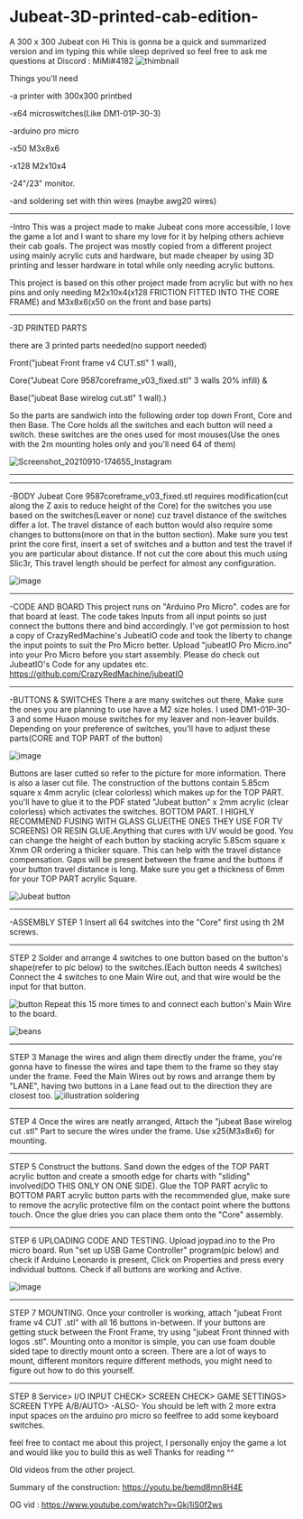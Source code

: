 #  Jubeat-3D-printed-cab-edition-
A 300 x 300 Jubeat con 
Hi 
This is gonna be a quick and summarized version and im typing this while sleep deprived so feel free to ask me questions at
 Discord : MiMi#4182
![thimbnail](https://user-images.githubusercontent.com/92096985/147399217-bb2e9975-b534-4a86-bf4f-165d7f2ae715.jpeg)


Things you'll need

-a printer with 300x300 printbed 

-x64 microswitches(Like DM1-01P-30-3)

-arduino pro micro

-x50  M3x8x6

-x128 M2x10x4

-24"/23" monitor. 

-and soldering set with thin wires (maybe awg20 wires)

 __________________________________________________________________________________________________________________________________________________________________________



-Intro
This was a project made to make Jubeat cons more accessible, I love the game a lot and I want to share my love for it by helping others achieve their cab goals.
The project was mostly copied from a different project using mainly acrylic cuts and hardware, but made cheaper by using 3D printing and lesser hardware in total while only needing acrylic buttons.

This project is based on this other project made from acrylic but with no hex pins
and only needing M2x10x4(x128 FRICTION FITTED INTO THE CORE FRAME) and M3x8x6(x50 on the front and base parts)

 __________________________________________________________________________________________________________________________________________________________________________


-3D PRINTED PARTS

there are 3 printed parts needed(no support needed)

Front("jubeat Front frame v4 CUT.stl" 1 wall),

Core("Jubeat Core 9587coreframe_v03_fixed.stl" 3 walls 20% infill) & 

Base("jubeat Base wirelog cut.stl" 1 wall).)

So the parts are sandwich into the following order top down 
Front, Core and then Base. 
The Core holds all the switches and each button will need a switch. 
these switches are the ones used for most mouses(Use the ones with the 2m mounting holes only and you'll need 64 of them)

![Screenshot_20210910-174655_Instagram](https://user-images.githubusercontent.com/92096985/146663522-45345d05-0789-4c17-a067-c4f630804e9c.jpg)
 __________________________________________________________________________________________________________________________________________________________________________




 __________________________________________________________________________________________________________________________________________________________________________



-BODY
Jubeat Core 9587coreframe_v03_fixed.stl requires modification(cut along the Z axis to reduce height of the Core) 
for the switches you use based on the switches(Leaver or none) cuz travel distance of the switches differ a lot.
The travel distance of each button would also require some changes to buttons(more on that in the button section).
Make sure you test print the core first, insert a set of switches and a button and test the travel if you are particular about distance.
If not cut the core about this much using Slic3r, This travel length should be perfect for almost any configuration.

![image](https://user-images.githubusercontent.com/92096985/147397933-82bbf0a6-292d-4b16-807b-fb70c4afa6a8.png)


 __________________________________________________________________________________________________________________________________________________________________________


-CODE AND BOARD
This project runs on "Arduino Pro Micro". codes are for that board at least. 
The code takes Inputs from all input points so just connect the buttons there and bind accordingly.
I've got permission to host a copy of CrazyRedMachine's JubeatIO code and took the liberty to change the input points to suit the Pro Micro better.
Upload "jubeatIO Pro Micro.ino" into your Pro Micro before you start assembly.
Please do check out JubeatIO's Code for any updates etc.
https://github.com/CrazyRedMachine/jubeatIO

 __________________________________________________________________________________________________________________________________________________________________________


-BUTTONS & SWITCHES
There a are many switches out there, Make sure the ones you are planning to use have a M2 size holes.
I used DM1-01P-30-3 and some Huaon mouse switches for my leaver and non-leaver builds.
Depending on your preference of switches, you'll have to adjust these parts(CORE and TOP PART of the button)

![image](https://user-images.githubusercontent.com/92096985/147398102-d61e58db-59e5-4688-a090-cfcaa898eda1.png)


Buttons are laser cutted so refer to the picture for more information. There is also a laser cut file.
The construction of the buttons contain 5.85cm square x 4mm acrylic (clear colorless) which makes up for the TOP PART.
you'll have to glue it to the PDF stated "Jubeat button" x 2mm acrylic (clear colorless) which activates the switches. BOTTOM PART.
I HIGHLY RECOMMEND FUSING WITH GLASS GLUE(THE ONES THEY USE FOR TV SCREENS) OR RESIN GLUE.Anything that cures with UV would be good.
You can change the height of each button by stacking acrylic 5.85cm square x Xmm OR ordering a thicker square. This can help with the travel distance compensation.
Gaps will be present between the frame and the buttons if your button travel distance is long. Make sure you get a thickness of 6mm for your TOP PART acrylic Square.

![Jubeat button](https://user-images.githubusercontent.com/92096985/146663272-ae2201dd-17d7-4d54-856c-5219c3eac1ad.PNG)


 __________________________________________________________________________________________________________________________________________________________________________


-ASSEMBLY 
STEP 1
Insert all 64 switches into the "Core" first using th 2M screws.

 ____________________________________________________________
STEP 2
Solder and arrange 4 switches to one button based on the button's shape(refer to pic below) to the switches.(Each button needs 4 switches)
Connect the 4 switches to one Main Wire out, and that wire would be the input for that button. 

![button](https://user-images.githubusercontent.com/92096985/146663995-340e70f1-2794-4b04-8bbb-99fcbba42398.png)
Repeat this 15 more times to and connect each button's Main Wire to the board.

![beans](https://user-images.githubusercontent.com/92096985/146663830-876db9bd-dfed-4791-be73-de85ad02d6a6.jpg)

 ____________________________________________________________
STEP 3
Manage the wires and align them directly under the frame, you're gonna have to finesse the wires and tape them to the frame so they stay under the frame. 
Feed the Main Wires out by rows and arrange them by "LANE", having two buttons in a Lane fead out to the direction they are closest too. 
![illustration soldering](https://user-images.githubusercontent.com/92096985/147398442-bcb2d3c5-269a-4be6-897e-b41c507542bb.png)

 ____________________________________________________________
STEP 4
Once the wires are neatly arranged, Attach the "jubeat Base wirelog cut .stl" Part to secure the wires under the frame. Use x25(M3x8x6) for mounting.

 ____________________________________________________________
STEP 5
Construct the buttons.
Sand down the edges of the TOP PART acrylic button and create a smooth edge for charts with "sliding" involved(DO THIS ONLY ON ONE SIDE).
Glue the TOP PART acrylic to BOTTOM PART acrylic button parts with the recommended glue, make sure to remove the acrylic protective film on the contact point where the buttons touch.
Once the glue dries you can place them onto the "Core" assembly.
 ____________________________________________________________
STEP 6
UPLOADING CODE AND TESTING.
Upload joypad.ino to the Pro micro board. 
Run "set up USB Game Controller" program(pic below) and check if Arduino Leonardo is present, Click on Properties and press every individual buttons.
Check if all buttons are working and Active.

![image](https://user-images.githubusercontent.com/92096985/147398568-d3e2b02f-8d2e-48b6-ba02-2cd2083033a7.png)
 
  ____________________________________________________________
STEP 7
MOUNTING.
Once your controller is working, attach "jubeat Front frame v4 CUT .stl" with all 16 buttons in-between.
If your buttons are getting stuck between the Front Frame, try using "jubeat Front thinned with logos .stl".
Mounting onto a monitor is simple, you can use foam double sided tape to directly mount onto a screen. There are a lot of ways to mount, different monitors require different methods, you might need to figure out how to do this yourself.

 ____________________________________________________________
STEP 8
Service>
I/O INPUT CHECK>
SCREEN CHECK> 
GAME SETTINGS> SCREEN TYPE A/B/AUTO>
-ALSO-
You should be left with 2 more extra input spaces on the arduino pro micro so feelfree to add some keyboard switches.


feel free to contact me about this project, I personally enjoy the game a lot and would like you to build this as well
Thanks for reading ^^

Old videos from the other project.


Summary of the construction: https://youtu.be/bemd8mn8H4E

OG vid : https://www.youtube.com/watch?v=Gkj1iS0f2ws
 





